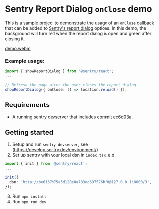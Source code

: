 # Sentry Report Dialog `onClose` demo

This is a sample project to demonstrate the usage of an `onClose` callback that can be added to [Sentry's report dialog](https://docs.sentry.io/platforms/javascript/enriching-events/user-feedback/#embeddable-javascript-widget) options.
In this demo, the background will turn red when the report dialog is open and green after closing it.

[demo.webm](https://github.com/arya-s/sentry-onclose-report-dialog/assets/934045/2bf7336e-b589-4ddd-b7d4-a9ab104f2b7e)

### Example usage:

```typescript
import { showReportDialog } from '@sentry/react';
...

// Refresh the page after the user closes the report dialog
showReportDialog({ onClose: () => location.reload() });
```

## Requirements

- A running sentry devserver that includes [commit ec6d03a](https://github.com/arya-s/sentry/commit/ec6d03a530f42b86b66e6bcef9ed3112e1dc3d00).

## Getting started

1. Setup and run `sentry devserver`, see (https://develop.sentry.dev/environment/)
2. Set up sentry with your local dsn in `index.tsx`, e.g.

```typescript
import { init } from '@sentry/react';
...

init({
  dsn: 'http://be6167975a3d120e0a783ed697576bf0@127.0.0.1:8000/3',
});
```

3. Run `npm install`
4. Run `npm run dev`
